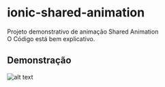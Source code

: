 # ionic-shared-animation

Projeto demonstrativo de animação Shared Animation  
O Código está bem explicativo.

## Demonstração

![alt text](https://github.com/DieOver/ionic-shared-animation/blob/master/src/assets/shared-animation.gif?raw=true "Shared Animation")